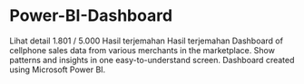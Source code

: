 # Power-BI-Dashboard
 ​Lihat detail 1.801 / 5.000 Hasil terjemahan Hasil terjemahan Dashboard of cellphone sales data from various merchants in the marketplace. Show patterns and insights in one easy-to-understand screen. Dashboard created using Microsoft Power BI.
